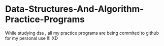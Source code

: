 # Data-Structures-And-Algorithm-Practice-Programs
While studying dsa , all my practice programs are being commited to github for my personal use !!! XD
